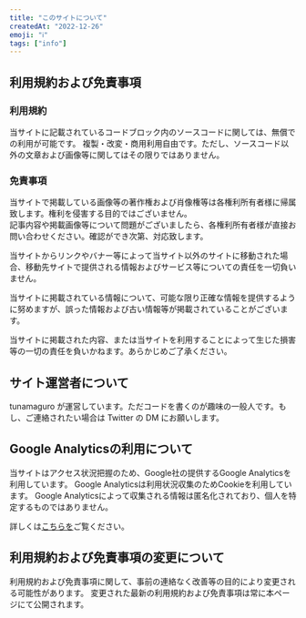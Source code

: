 ```yaml
---
title: "このサイトについて"
createdAt: "2022-12-26"
emoji: "ℹ️"
tags: ["info"]
---
```


## 利用規約および免責事項

### 利用規約

当サイトに記載されているコードブロック内のソースコードに関しては、無償での利用が可能です。
複製・改変・商用利用自由です。ただし、ソースコード以外の文章および画像等に関してはその限りではありません。

### 免責事項

当サイトで掲載している画像等の著作権および肖像権等は各権利所有者様に帰属致します。権利を侵害する目的ではございません。  
記事内容や掲載画像等について問題がございましたら、各権利所有者様が直接お問い合わせください。確認ができ次第、対応致します。

当サイトからリンクやバナー等によって当サイト以外のサイトに移動された場合、移動先サイトで提供される情報およびサービス等についての責任を一切負いません。

当サイトに掲載されている情報について、可能な限り正確な情報を提供するように努めますが、誤った情報および古い情報等が掲載されていることがございます。

当サイトに掲載された内容、または当サイトを利用することによって生じた損害等の一切の責任を負いかねます。あらかじめご了承ください。

## サイト運営者について

tunamaguro が運営しています。ただコードを書くのが趣味の一般人です。もし、ご連絡されたい場合は Twitter の DM にお願いします。

## Google Analyticsの利用について

当サイトはアクセス状況把握のため、Google社の提供するGoogle Analyticsを利用しています。
Google Analyticsは利用状況収集のためCookieを利用しています。
Google Analyticsによって収集される情報は匿名化されており、個人を特定するものではありません。

詳しくは[こちらを](https://marketingplatform.google.com/about/analytics/terms/jp/)ご覧ください。

## 利用規約および免責事項の変更について

利用規約および免責事項に関して、事前の連絡なく改善等の目的により変更される可能性があります。
変更された最新の利用規約および免責事項は常に本ページにて公開されます。
